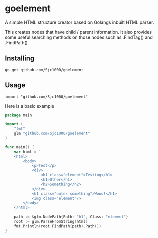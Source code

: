 # goelement

A simple HTML structure creator based on Golangs inbuilt HTML parser.

This creates nodes that have child / parent information. It also provides some useful searching methods on those nodes such as .FindTag() and .FindPath()


## Installing

`go get github.com/Sjc1000/goelement`


## Usage 

`import "github.com/Sjc1000/goelement"`

Here is a basic example


```Go
package main

import (
	"fmt"
	glm "github.com/Sjc1000/goelement"
)

func main() {
	var html = `
	<html>
		<body>
			<p>Test</p>
			<div>
				<h1 class="element">Testing</h1>
				<h1>Other</h1>
				<h2>Something</h2>
			</div>
			<h1 class="outer something">Wooo!</h1>
			<img class="element"/>
		</body>
	</html>
	`
	path := &glm.NodePath{Path: "h1", Class: "element"}
	root := glm.ParseFromString(html)
	fmt.Println(root.FindPath(path).Path())
}
```
